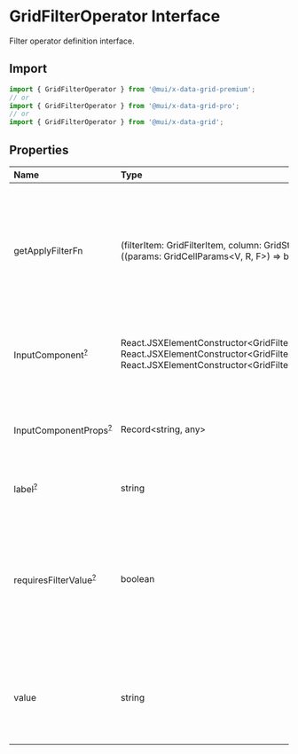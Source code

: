 # GridFilterOperator Interface

<p class="description">Filter operator definition interface.</p>

## Import

```js
import { GridFilterOperator } from '@mui/x-data-grid-premium';
// or
import { GridFilterOperator } from '@mui/x-data-grid-pro';
// or
import { GridFilterOperator } from '@mui/x-data-grid';
```

## Properties

| Name                                                                                                  | Type                                                                                                                                                                                                                                               | Default                                | Description                                                                                                                                                                                 |
| :---------------------------------------------------------------------------------------------------- | :------------------------------------------------------------------------------------------------------------------------------------------------------------------------------------------------------------------------------------------------- | :------------------------------------- | :------------------------------------------------------------------------------------------------------------------------------------------------------------------------------------------ |
| <span class="prop-name">getApplyFilterFn</span>                                                       | <span class="prop-type">(filterItem: GridFilterItem, column: GridStateColDef&lt;R, V, F&gt;) =&gt; null \| ((params: GridCellParams&lt;V, R, F&gt;) =&gt; boolean)</span>                                                                          |                                        | The callback that generates a filtering function for a given filter item and column.<br />This function can return `null` to skip filtering for this item and column.                       |
| <span class="prop-name optional">InputComponent<sup><abbr title="optional">?</abbr></sup></span>      | <span class="prop-type">React.JSXElementConstructor&lt;GridFilterInputValueProps&gt; \| React.JSXElementConstructor&lt;GridFilterInputMultipleValueProps&gt; \| React.JSXElementConstructor&lt;GridFilterInputMultipleSingleSelectProps&gt;</span> |                                        | The input component to render in the filter panel for this filter operator.                                                                                                                 |
| <span class="prop-name optional">InputComponentProps<sup><abbr title="optional">?</abbr></sup></span> | <span class="prop-type">Record&lt;string, any&gt;</span>                                                                                                                                                                                           |                                        | The props to pass to the input component in the filter panel for this filter operator.                                                                                                      |
| <span class="prop-name optional">label<sup><abbr title="optional">?</abbr></sup></span>               | <span class="prop-type">string</span>                                                                                                                                                                                                              |                                        | The label of the filter operator.                                                                                                                                                           |
| <span class="prop-name optional">requiresFilterValue<sup><abbr title="optional">?</abbr></sup></span> | <span class="prop-type">boolean</span>                                                                                                                                                                                                             | <span class="prop-default">true</span> | If `false`, filter operator doesn't require user-entered value to work.<br />Usually should be set to `false` for filter operators that don't have `InputComponent` (for example `isEmpty`) |
| <span class="prop-name">value</span>                                                                  | <span class="prop-type">string</span>                                                                                                                                                                                                              |                                        | The name of the filter operator.<br />It will be matched with the `operator` property of the filter items.                                                                                  |

